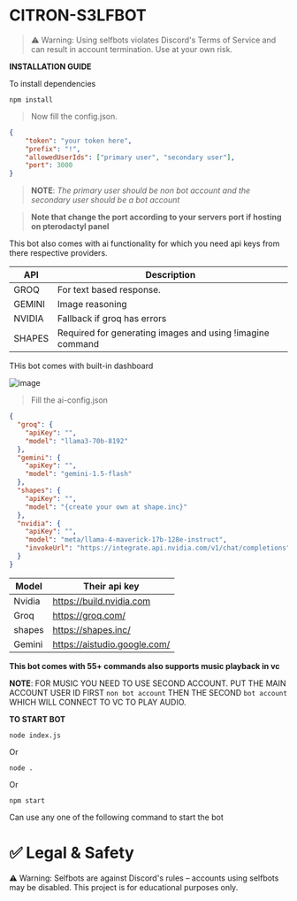 # CITRON-S3LFBOT

>⚠️ Warning: Using selfbots violates Discord's Terms of Service and can result in account termination. Use at your own risk.

**INSTALLATION GUIDE**

To install dependencies

```
npm install
```
> Now fill the config.json.

```json
{
    "token": "your token here",
    "prefix": "!",
    "allowedUserIds": ["primary user", "secondary user"],
    "port": 3000
}
```
> **NOTE**: *The primary user should be non bot account and the secondary user should be a bot account*

> **Note that change the port according to your servers port if hosting on pterodactyl panel**

This bot also comes with ai functionality for which you need api keys from there respective providers.

| API  | Description |
| ----------- | ----------- |
| GROQ   | For text based response. |
| GEMINI | Image reasoning |
| NVIDIA | Fallback if groq has errors |
| SHAPES | Required for generating images and using !imagine command |

THis bot comes with built-in dashboard

![image](https://cdn.discordapp.com/attachments/1395648220188770345/1404077978391937159/Screenshot_2025-08-10_175424.png?ex=6899e104&is=68988f84&hm=530a503ff881ce2c4d2302423588f121a25692c9fff4f921579f8478d4dc457e&)

> Fill the ai-config.json

```json
{
  "groq": {
    "apiKey": "",
    "model": "llama3-70b-8192"
  },
  "gemini": {
    "apiKey": "",
    "model": "gemini-1.5-flash"
  },
  "shapes": {
    "apiKey": "",
    "model": "{create your own at shape.inc}"
  },
  "nvidia": {
    "apiKey": "",
    "model": "meta/llama-4-maverick-17b-128e-instruct",
    "invokeUrl": "https://integrate.api.nvidia.com/v1/chat/completions"
  }
}
```
|Model|Their api key|
|------|------|
|Nvidia| https://build.nvidia.com|
|Groq| https://groq.com/|
|shapes| https://shapes.inc/ |
|Gemini| https://aistudio.google.com/ |

**This bot comes with 55+ commands also supports music playback in vc**

**NOTE**: FOR MUSIC YOU NEED TO USE SECOND ACCOUNT. PUT THE MAIN ACCOUNT USER ID FIRST ``non bot account`` THEN THE SECOND ``bot account`` WHICH WILL CONNECT TO VC TO PLAY AUDIO.

**TO START BOT**
```
node index.js
```
Or
```
node .
```
Or 
```
npm start
```
Can use any one of the following command to start the bot


# ✅ Legal & Safety
⚠️ Warning: Selfbots are against Discord's rules – accounts using selfbots may be disabled. This project is for educational purposes only.

